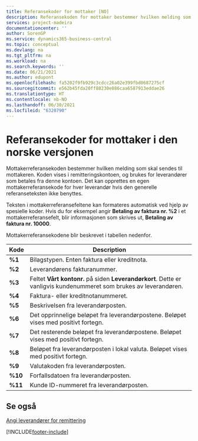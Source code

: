 ```yaml
---
title: Referansekoder for mottaker [NO]
description: Referansekoden for mottaker bestemmer hvilken melding som skal sendes til mottakeren, og vises på remitteringskontoen.
services: project-madeira
documentationcenter: ''
author: SorenGP
ms.service: dynamics365-business-central
ms.topic: conceptual
ms.devlang: na
ms.tgt_pltfrm: na
ms.workload: na
ms.search.keywords: ''
ms.date: 06/21/2021
ms.author: edupont
ms.openlocfilehash: fa5202f9fb929c3cdcc26a02e399fbd0687275cf
ms.sourcegitcommit: e562b45fda20ff88230e086caa6587913eddae26
ms.translationtype: HT
ms.contentlocale: nb-NO
ms.lasthandoff: 06/30/2021
ms.locfileid: "6320790"
---
```

# <a name="recipient-reference-codes-in-the-norwegian-version"></a>Referansekoder for mottaker i den norske versjonen
Mottakerreferansekoden bestemmer hvilken melding som skal sendes til mottakeren. Koden vises i remitteringskontoen, og brukes for leverandører som betales fra denne kontoen. Det kan opprettes en egen mottakerreferansekode for hver leverandør hvis den generelle referanseteksten ikke benyttes.  

Teksten i mottakerreferansefeltene kan formateres automatisk ved hjelp av spesielle koder. Hvis du for eksempel angir **Betaling av faktura nr. %2** i et mottakerreferansefelt, blir informasjonen som skrives ut, **Betaling av faktura nr. 10000**.  

Mottakerreferansekodene blir beskrevet i tabellen nedenfor.  

|**Kode**|Description|  
|--------------|---------------------------------------|  
|**%1**|Bilagstypen. Enten faktura eller kreditnota.|  
|**%2**|Leverandørens fakturanummer.|  
|**%3**|Feltet **Vårt kontonr.** på siden **Leverandørkort**. Dette er vanligvis kundenummeret som brukes av leverandøren.|  
|**%4**|Faktura- eller kreditnotanummeret.|  
|**%5**|Beskrivelsen fra leverandørposten.|  
|**%6**|Det opprinnelige beløpet fra leverandørpostene. Beløpet vises med positivt fortegn.|  
|**%7**|Det resterende beløpet fra leverandørpostene. Beløpet vises med positivt fortegn.|  
|**%8**|Beløpet fra leverandørposten i lokal valuta. Beløpet vises med positivt fortegn.|  
|**%9**|Valutakoden fra leverandørposten.|  
|**%10**|Forfallsdatoen fra leverandørposten.|  
|**%11**|Kunde ID-nummeret fra leverandørposten.|  

## <a name="see-also"></a>Se også  
 [Angi leverandører for remittering](how-to-set-up-vendors-for-remittance.md)


[!INCLUDE[footer-include](../../includes/footer-banner.md)]
